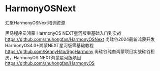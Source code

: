# HarmonyOSNext
汇聚HarmonyOSNext培训资源

黑马程序员鸿蒙 HarmonyOS NEXT星河版零基础入门到实战 https://github.com/shuhongfan/HarmonyOSNext
尚硅谷2024最新鸿蒙开发HarmonyOS4.0+鸿蒙NEXT星河版零基础教程 https://github.com/KennyHito/SggHarmony
尚硅谷纯血鸿蒙项目实战硅谷租房，HarmonyOS NEXT鸿蒙星河版项目 https://github.com/shuhongfan/HarmonyOS
